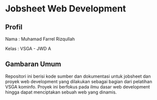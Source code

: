 # Jobsheet Web Development

## Profil
Nama : Muhamad Farrel Rizqullah

Kelas : VSGA - JWD A

## Gambaran Umum

Repositori ini berisi kode sumber dan dokumentasi untuk jobsheet dan proyek web development yang dilakukan sebagai bagian dari pelatihan VSGA kominfo. Proyek ini berfokus pada ilmu dasar web development hingga dapat menciptakan sebuah web yang dinamis.
